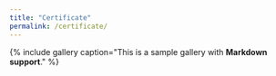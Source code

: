 ```yaml
---
title: "Certificate"
permalink: /certificate/
---
```


{% include gallery caption="This is a sample gallery with **Markdown support**." %}